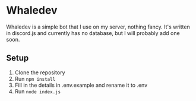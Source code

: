 # Whaledev

Whaledev is a simple bot that I use on my server, nothing fancy. It's written in discord.js and currently has no database, but I will probably add one soon.

## Setup

1. Clone the repository
2. Run `npm install`
3. Fill in the details in .env.example and rename it to .env
4. Run `node index.js`
